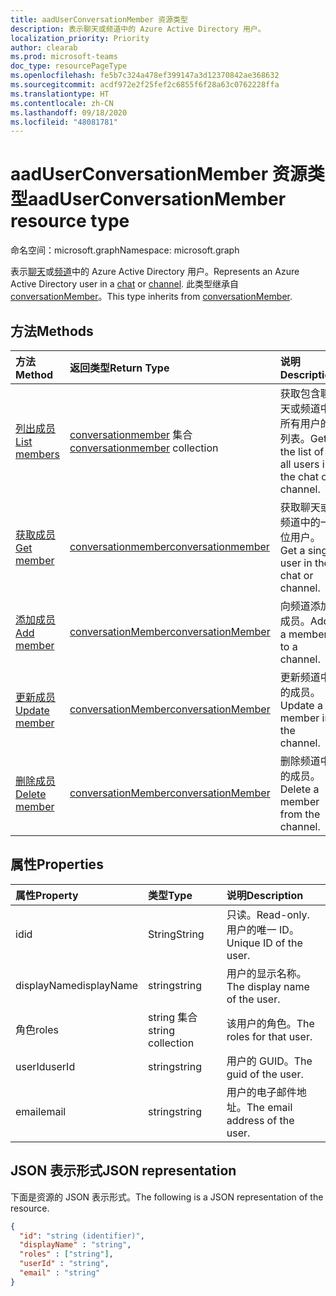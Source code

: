 ```yaml
---
title: aadUserConversationMember 资源类型
description: 表示聊天或频道中的 Azure Active Directory 用户。
localization_priority: Priority
author: clearab
ms.prod: microsoft-teams
doc_type: resourcePageType
ms.openlocfilehash: fe5b7c324a478ef399147a3d12370842ae368632
ms.sourcegitcommit: acdf972e2f25fef2c6855f6f28a63c0762228ffa
ms.translationtype: HT
ms.contentlocale: zh-CN
ms.lasthandoff: 09/18/2020
ms.locfileid: "48081781"
---
```

# <a name="aaduserconversationmember-resource-type"></a><span data-ttu-id="bbc44-103">aadUserConversationMember 资源类型</span><span class="sxs-lookup"><span data-stu-id="bbc44-103">aadUserConversationMember resource type</span></span>

<span data-ttu-id="bbc44-104">命名空间：microsoft.graph</span><span class="sxs-lookup"><span data-stu-id="bbc44-104">Namespace: microsoft.graph</span></span>

<span data-ttu-id="bbc44-105">表示[聊天](chat.md)或[频道](channel.md)中的 Azure Active Directory 用户。</span><span class="sxs-lookup"><span data-stu-id="bbc44-105">Represents an Azure Active Directory user in a [chat](chat.md) or [channel](channel.md).</span></span> <span data-ttu-id="bbc44-106">此类型继承自 [conversationMember](conversationmember.md)。</span><span class="sxs-lookup"><span data-stu-id="bbc44-106">This type inherits from [conversationMember](conversationmember.md).</span></span>

## <a name="methods"></a><span data-ttu-id="bbc44-107">方法</span><span class="sxs-lookup"><span data-stu-id="bbc44-107">Methods</span></span>

| <span data-ttu-id="bbc44-108">方法</span><span class="sxs-lookup"><span data-stu-id="bbc44-108">Method</span></span>       | <span data-ttu-id="bbc44-109">返回类型</span><span class="sxs-lookup"><span data-stu-id="bbc44-109">Return Type</span></span>  |<span data-ttu-id="bbc44-110">说明</span><span class="sxs-lookup"><span data-stu-id="bbc44-110">Description</span></span>|
|:---------------|:--------|:----------|
|[<span data-ttu-id="bbc44-111">列出成员</span><span class="sxs-lookup"><span data-stu-id="bbc44-111">List members</span></span>](../api/conversationmember-list.md) | <span data-ttu-id="bbc44-112">[conversationmember](conversationmember.md) 集合</span><span class="sxs-lookup"><span data-stu-id="bbc44-112">[conversationmember](conversationmember.md) collection</span></span> | <span data-ttu-id="bbc44-113">获取包含聊天或频道中所有用户的列表。</span><span class="sxs-lookup"><span data-stu-id="bbc44-113">Get the list of all users in the chat or channel.</span></span>|
|[<span data-ttu-id="bbc44-114">获取成员</span><span class="sxs-lookup"><span data-stu-id="bbc44-114">Get member</span></span>](../api/conversationmember-get.md) | [<span data-ttu-id="bbc44-115">conversationmember</span><span class="sxs-lookup"><span data-stu-id="bbc44-115">conversationmember</span></span>](conversationmember.md) | <span data-ttu-id="bbc44-116">获取聊天或频道中的一位用户。</span><span class="sxs-lookup"><span data-stu-id="bbc44-116">Get a single user in the chat or channel.</span></span>|
|[<span data-ttu-id="bbc44-117">添加成员</span><span class="sxs-lookup"><span data-stu-id="bbc44-117">Add member</span></span>](../api/conversationmember-add.md) | [<span data-ttu-id="bbc44-118">conversationMember</span><span class="sxs-lookup"><span data-stu-id="bbc44-118">conversationMember</span></span>](conversationmember.md)| <span data-ttu-id="bbc44-119">向频道添加成员。</span><span class="sxs-lookup"><span data-stu-id="bbc44-119">Add a member to a channel.</span></span>|
|[<span data-ttu-id="bbc44-120">更新成员</span><span class="sxs-lookup"><span data-stu-id="bbc44-120">Update member</span></span>](../api/conversationmember-update.md) | [<span data-ttu-id="bbc44-121">conversationMember</span><span class="sxs-lookup"><span data-stu-id="bbc44-121">conversationMember</span></span>](conversationmember.md)| <span data-ttu-id="bbc44-122">更新频道中的成员。</span><span class="sxs-lookup"><span data-stu-id="bbc44-122">Update a member in the channel.</span></span>|
|[<span data-ttu-id="bbc44-123">删除成员</span><span class="sxs-lookup"><span data-stu-id="bbc44-123">Delete member</span></span>](../api/conversationmember-delete.md) | [<span data-ttu-id="bbc44-124">conversationMember</span><span class="sxs-lookup"><span data-stu-id="bbc44-124">conversationMember</span></span>](conversationmember.md)| <span data-ttu-id="bbc44-125">删除频道中的成员。</span><span class="sxs-lookup"><span data-stu-id="bbc44-125">Delete a member from the channel.</span></span>|

## <a name="properties"></a><span data-ttu-id="bbc44-126">属性</span><span class="sxs-lookup"><span data-stu-id="bbc44-126">Properties</span></span>

| <span data-ttu-id="bbc44-127">属性</span><span class="sxs-lookup"><span data-stu-id="bbc44-127">Property</span></span>   | <span data-ttu-id="bbc44-128">类型</span><span class="sxs-lookup"><span data-stu-id="bbc44-128">Type</span></span> |<span data-ttu-id="bbc44-129">说明</span><span class="sxs-lookup"><span data-stu-id="bbc44-129">Description</span></span>|
|:---------------|:--------|:----------|
|<span data-ttu-id="bbc44-130">id</span><span class="sxs-lookup"><span data-stu-id="bbc44-130">id</span></span>|<span data-ttu-id="bbc44-131">String</span><span class="sxs-lookup"><span data-stu-id="bbc44-131">String</span></span>| <span data-ttu-id="bbc44-132">只读。</span><span class="sxs-lookup"><span data-stu-id="bbc44-132">Read-only.</span></span> <span data-ttu-id="bbc44-133">用户的唯一 ID。</span><span class="sxs-lookup"><span data-stu-id="bbc44-133">Unique ID of the user.</span></span>|
|<span data-ttu-id="bbc44-134">displayName</span><span class="sxs-lookup"><span data-stu-id="bbc44-134">displayName</span></span>| <span data-ttu-id="bbc44-135">string</span><span class="sxs-lookup"><span data-stu-id="bbc44-135">string</span></span> | <span data-ttu-id="bbc44-136">用户的显示名称。</span><span class="sxs-lookup"><span data-stu-id="bbc44-136">The display name of the user.</span></span> |
|<span data-ttu-id="bbc44-137">角色</span><span class="sxs-lookup"><span data-stu-id="bbc44-137">roles</span></span>| <span data-ttu-id="bbc44-138">string 集合</span><span class="sxs-lookup"><span data-stu-id="bbc44-138">string collection</span></span> | <span data-ttu-id="bbc44-139">该用户的角色。</span><span class="sxs-lookup"><span data-stu-id="bbc44-139">The roles for that user.</span></span> |
|<span data-ttu-id="bbc44-140">userId</span><span class="sxs-lookup"><span data-stu-id="bbc44-140">userId</span></span>| <span data-ttu-id="bbc44-141">string</span><span class="sxs-lookup"><span data-stu-id="bbc44-141">string</span></span> | <span data-ttu-id="bbc44-142">用户的 GUID。</span><span class="sxs-lookup"><span data-stu-id="bbc44-142">The guid of the user.</span></span> |
|<span data-ttu-id="bbc44-143">email</span><span class="sxs-lookup"><span data-stu-id="bbc44-143">email</span></span>| <span data-ttu-id="bbc44-144">string</span><span class="sxs-lookup"><span data-stu-id="bbc44-144">string</span></span>  | <span data-ttu-id="bbc44-145">用户的电子邮件地址。</span><span class="sxs-lookup"><span data-stu-id="bbc44-145">The email address of the user.</span></span> |

## <a name="json-representation"></a><span data-ttu-id="bbc44-146">JSON 表示形式</span><span class="sxs-lookup"><span data-stu-id="bbc44-146">JSON representation</span></span>

<span data-ttu-id="bbc44-147">下面是资源的 JSON 表示形式。</span><span class="sxs-lookup"><span data-stu-id="bbc44-147">The following is a JSON representation of the resource.</span></span>

<!-- {
  "blockType": "resource",
  "baseType": "microsoft.graph.entity",
  "@odata.type": "microsoft.graph.aadUserConversationMember"
}-->

```json
{
  "id": "string (identifier)",
  "displayName" : "string",
  "roles" : ["string"],
  "userId" : "string",
  "email" : "string"
}

```

<!-- uuid: 8fcb5dbc-d5aa-4681-8e31-b001d5168d79
2015-10-25 14:57:30 UTC -->
<!--
{
  "type": "#page.annotation",
  "description": "aadUserConversationMember",
  "keywords": "",
  "section": "documentation",
  "tocPath": "",
  "suppressions": []
}
-->



